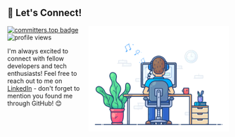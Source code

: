

## 🤝 Let's Connect! 
<img align="right" alt="Marwani Wael" src="images/coding.gif" width="320px" />

<!-- Show this only when you're ranked -->
[![committers.top badge](https://user-badge.committers.top/tunisia/marwaniiwael18.svg?refresh=1)](https://committers.top/tunisia)
 <img src="https://komarev.com/ghpvc/?username=marwaniiwael18&color=brightgreen" alt="profile views">

</h1>


I'm always excited to connect with fellow developers and tech enthusiasts! 
Feel free to reach out to me on [LinkedIn](https://www.linkedin.com/in/wael-marwani-/) - don't forget to mention you found me through GitHub! 😊

